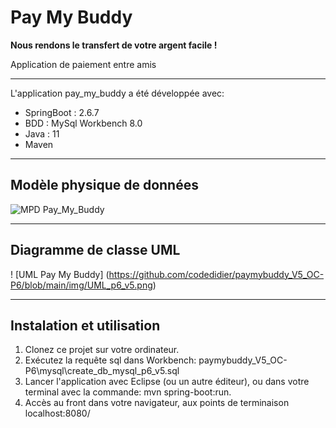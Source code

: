 # Pay My Buddy 
__Nous rendons le transfert de votre argent facile !__  
  
Application de paiement entre amis  

-----------------------------------------------------------------------  

L'application pay_my_buddy a été développée avec:  
* SpringBoot : 2.6.7
* BDD : MySql Workbench 8.0
* Java : 11
* Maven
  
-----------------------------------------------------------------------------  
    
## Modèle physique de données  
  
![MPD Pay_My_Buddy](https://github.com/codedidier/paymybuddy_V5_OC-P6/blob/main/img/MPD-pay_my_buddy-v5.png) 
  
--------------------------------------------------------------------------------  
  
## Diagramme de classe UML  
  
! [UML Pay My Buddy] (https://github.com/codedidier/paymybuddy_V5_OC-P6/blob/main/img/UML_p6_v5.png)  
  
--------------------------------------------------------------------  
  
## Instalation et utilisation  

1. Clonez ce projet sur votre ordinateur.  
2. Exécutez la requête sql dans Workbench: paymybuddy_V5_OC-P6\mysql\create_db_mysql_p6_v5.sql  
3. Lancer l'application avec Eclipse (ou un autre éditeur), ou dans votre terminal avec la commande: mvn spring-boot:run.  
4. Accès au front dans votre navigateur, aux points de terminaison localhost:8080/  
  
